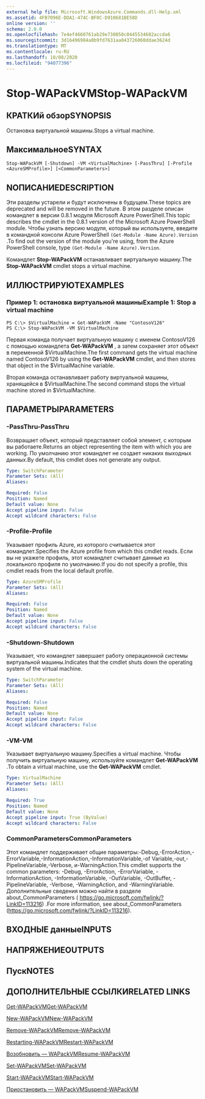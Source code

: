 ```yaml
---
external help file: Microsoft.WindowsAzure.Commands.dll-Help.xml
ms.assetid: 4FB7096E-DDA1-474C-BF0C-D910681BE58D
online version: ''
schema: 2.0.0
ms.openlocfilehash: 7e4ef4660761ab29e738050c0445534602accda6
ms.sourcegitcommit: 3d16496984a0b9fd7631aa043726060ddae3624d
ms.translationtype: MT
ms.contentlocale: ru-RU
ms.lasthandoff: 10/08/2020
ms.locfileid: "94077396"
---
```

# <span data-ttu-id="4e83c-101">Stop-WAPackVM</span><span class="sxs-lookup"><span data-stu-id="4e83c-101">Stop-WAPackVM</span></span>

## <span data-ttu-id="4e83c-102">КРАТКИй обзор</span><span class="sxs-lookup"><span data-stu-id="4e83c-102">SYNOPSIS</span></span>
<span data-ttu-id="4e83c-103">Остановка виртуальной машины.</span><span class="sxs-lookup"><span data-stu-id="4e83c-103">Stops a virtual machine.</span></span>

## <span data-ttu-id="4e83c-104">Максимальное</span><span class="sxs-lookup"><span data-stu-id="4e83c-104">SYNTAX</span></span>

```
Stop-WAPackVM [-Shutdown] -VM <VirtualMachine> [-PassThru] [-Profile <AzureSMProfile>] [<CommonParameters>]
```

## <span data-ttu-id="4e83c-105">NОПИСАНИЕ</span><span class="sxs-lookup"><span data-stu-id="4e83c-105">DESCRIPTION</span></span>
<span data-ttu-id="4e83c-106">Эти разделы устарели и будут исключены в будущем.</span><span class="sxs-lookup"><span data-stu-id="4e83c-106">These topics are deprecated and will be removed in the future.</span></span>
<span data-ttu-id="4e83c-107">В этом разделе описан командлет в версии 0.8.1 модуля Microsoft Azure PowerShell.</span><span class="sxs-lookup"><span data-stu-id="4e83c-107">This topic describes the cmdlet in the 0.8.1 version of the Microsoft Azure PowerShell module.</span></span>
<span data-ttu-id="4e83c-108">Чтобы узнать версию модуля, который вы используете, введите в командной консоли Azure PowerShell `(Get-Module -Name Azure).Version` .</span><span class="sxs-lookup"><span data-stu-id="4e83c-108">To find out the version of the module you're using, from the Azure PowerShell console, type `(Get-Module -Name Azure).Version`.</span></span>

<span data-ttu-id="4e83c-109">Командлет **Stop-WAPackVM** останавливает виртуальную машину.</span><span class="sxs-lookup"><span data-stu-id="4e83c-109">The **Stop-WAPackVM** cmdlet stops a virtual machine.</span></span>

## <span data-ttu-id="4e83c-110">ИЛЛЮСТРИРУЮТ</span><span class="sxs-lookup"><span data-stu-id="4e83c-110">EXAMPLES</span></span>

### <span data-ttu-id="4e83c-111">Пример 1: остановка виртуальной машины</span><span class="sxs-lookup"><span data-stu-id="4e83c-111">Example 1: Stop a virtual machine</span></span>
```
PS C:\> $VirtualMachine = Get-WAPackVM -Name "ContosoV126"
PS C:\> Stop-WAPackVM -VM $VirtualMachine
```

<span data-ttu-id="4e83c-112">Первая команда получает виртуальную машину с именем ContosoV126 с помощью командлета **Get-WAPackVM** , а затем сохраняет этот объект в переменной $VirtualMachine.</span><span class="sxs-lookup"><span data-stu-id="4e83c-112">The first command gets the virtual machine named ContosoV126 by using the **Get-WAPackVM** cmdlet, and then stores that object in the $VirtualMachine variable.</span></span>

<span data-ttu-id="4e83c-113">Вторая команда останавливает работу виртуальной машины, хранящейся в $VirtualMachine.</span><span class="sxs-lookup"><span data-stu-id="4e83c-113">The second command stops the virtual machine stored in $VirtualMachine.</span></span>

## <span data-ttu-id="4e83c-114">ПАРАМЕТРЫ</span><span class="sxs-lookup"><span data-stu-id="4e83c-114">PARAMETERS</span></span>

### <span data-ttu-id="4e83c-115">-PassThru</span><span class="sxs-lookup"><span data-stu-id="4e83c-115">-PassThru</span></span>
<span data-ttu-id="4e83c-116">Возвращает объект, который представляет собой элемент, с которым вы работаете.</span><span class="sxs-lookup"><span data-stu-id="4e83c-116">Returns an object representing the item with which you are working.</span></span>
<span data-ttu-id="4e83c-117">По умолчанию этот командлет не создает никаких выходных данных.</span><span class="sxs-lookup"><span data-stu-id="4e83c-117">By default, this cmdlet does not generate any output.</span></span>

```yaml
Type: SwitchParameter
Parameter Sets: (All)
Aliases:

Required: False
Position: Named
Default value: None
Accept pipeline input: False
Accept wildcard characters: False
```

### <span data-ttu-id="4e83c-118">-Profile</span><span class="sxs-lookup"><span data-stu-id="4e83c-118">-Profile</span></span>
<span data-ttu-id="4e83c-119">Указывает профиль Azure, из которого считывается этот командлет.</span><span class="sxs-lookup"><span data-stu-id="4e83c-119">Specifies the Azure profile from which this cmdlet reads.</span></span>
<span data-ttu-id="4e83c-120">Если вы не укажете профиль, этот командлет считывает данные из локального профиля по умолчанию.</span><span class="sxs-lookup"><span data-stu-id="4e83c-120">If you do not specify a profile, this cmdlet reads from the local default profile.</span></span>

```yaml
Type: AzureSMProfile
Parameter Sets: (All)
Aliases:

Required: False
Position: Named
Default value: None
Accept pipeline input: False
Accept wildcard characters: False
```

### <span data-ttu-id="4e83c-121">-Shutdown</span><span class="sxs-lookup"><span data-stu-id="4e83c-121">-Shutdown</span></span>
<span data-ttu-id="4e83c-122">Указывает, что командлет завершает работу операционной системы виртуальной машины.</span><span class="sxs-lookup"><span data-stu-id="4e83c-122">Indicates that the cmdlet shuts down the operating system of the virtual machine.</span></span>

```yaml
Type: SwitchParameter
Parameter Sets: (All)
Aliases:

Required: False
Position: Named
Default value: None
Accept pipeline input: False
Accept wildcard characters: False
```

### <span data-ttu-id="4e83c-123">-VM</span><span class="sxs-lookup"><span data-stu-id="4e83c-123">-VM</span></span>
<span data-ttu-id="4e83c-124">Указывает виртуальную машину.</span><span class="sxs-lookup"><span data-stu-id="4e83c-124">Specifies a virtual machine.</span></span>
<span data-ttu-id="4e83c-125">Чтобы получить виртуальную машину, используйте командлет **Get-WAPackVM** .</span><span class="sxs-lookup"><span data-stu-id="4e83c-125">To obtain a virtual machine, use the **Get-WAPackVM** cmdlet.</span></span>

```yaml
Type: VirtualMachine
Parameter Sets: (All)
Aliases:

Required: True
Position: Named
Default value: None
Accept pipeline input: True (ByValue)
Accept wildcard characters: False
```

### <span data-ttu-id="4e83c-126">CommonParameters</span><span class="sxs-lookup"><span data-stu-id="4e83c-126">CommonParameters</span></span>
<span data-ttu-id="4e83c-127">Этот командлет поддерживает общие параметры:-Debug,-ErrorAction,-ErrorVariable,-InformationAction,-InformationVariable,-of Variable,-out,-PipelineVariable,-Verbose, и-WarningAction.</span><span class="sxs-lookup"><span data-stu-id="4e83c-127">This cmdlet supports the common parameters: -Debug, -ErrorAction, -ErrorVariable, -InformationAction, -InformationVariable, -OutVariable, -OutBuffer, -PipelineVariable, -Verbose, -WarningAction, and -WarningVariable.</span></span> <span data-ttu-id="4e83c-128">Дополнительные сведения можно найти в разделе about_CommonParameters ( https://go.microsoft.com/fwlink/?LinkID=113216) .</span><span class="sxs-lookup"><span data-stu-id="4e83c-128">For more information, see about_CommonParameters (https://go.microsoft.com/fwlink/?LinkID=113216).</span></span>

## <span data-ttu-id="4e83c-129">ВХОДНЫЕ данные</span><span class="sxs-lookup"><span data-stu-id="4e83c-129">INPUTS</span></span>

## <span data-ttu-id="4e83c-130">НАПРЯЖЕНИЕ</span><span class="sxs-lookup"><span data-stu-id="4e83c-130">OUTPUTS</span></span>

## <span data-ttu-id="4e83c-131">Пуск</span><span class="sxs-lookup"><span data-stu-id="4e83c-131">NOTES</span></span>

## <span data-ttu-id="4e83c-132">ДОПОЛНИТЕЛЬНЫЕ ССЫЛКИ</span><span class="sxs-lookup"><span data-stu-id="4e83c-132">RELATED LINKS</span></span>

[<span data-ttu-id="4e83c-133">Get-WAPackVM</span><span class="sxs-lookup"><span data-stu-id="4e83c-133">Get-WAPackVM</span></span>](./Get-WAPackVM.md)

[<span data-ttu-id="4e83c-134">New-WAPackVM</span><span class="sxs-lookup"><span data-stu-id="4e83c-134">New-WAPackVM</span></span>](./New-WAPackVM.md)

[<span data-ttu-id="4e83c-135">Remove-WAPackVM</span><span class="sxs-lookup"><span data-stu-id="4e83c-135">Remove-WAPackVM</span></span>](./Remove-WAPackVM.md)

[<span data-ttu-id="4e83c-136">Restarting-WAPackVM</span><span class="sxs-lookup"><span data-stu-id="4e83c-136">Restart-WAPackVM</span></span>](./Restart-WAPackVM.md)

[<span data-ttu-id="4e83c-137">Возобновить — WAPackVM</span><span class="sxs-lookup"><span data-stu-id="4e83c-137">Resume-WAPackVM</span></span>](./Resume-WAPackVM.md)

[<span data-ttu-id="4e83c-138">Set-WAPackVM</span><span class="sxs-lookup"><span data-stu-id="4e83c-138">Set-WAPackVM</span></span>](./Set-WAPackVM.md)

[<span data-ttu-id="4e83c-139">Start-WAPackVM</span><span class="sxs-lookup"><span data-stu-id="4e83c-139">Start-WAPackVM</span></span>](./Start-WAPackVM.md)

[<span data-ttu-id="4e83c-140">Приостановить — WAPackVM</span><span class="sxs-lookup"><span data-stu-id="4e83c-140">Suspend-WAPackVM</span></span>](./Suspend-WAPackVM.md)


